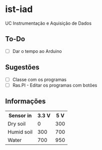 # ist-iad
UC Instrumentação e Aquisição de Dados

## To-Do
- [ ] Dar o tempo ao Arduino

## Sugestões
- [ ] Classe com os programas
- [ ] Ras.PI - Editar os programas com botões

## Informações
<table>
  <tr>
    <th>Sensor in</th>
    <th>3.3 V</th>
    <th>5 V</th>
  </tr>
  <tr>
    <td>Dry soil</td>
    <td>0</td>
    <td>300</td>
  </tr>
  <tr>
    <td>Humid soil</td>
    <td>300</td>
    <td>700</td>
  </tr>
  <tr>
    <td>Water</td>
    <td>700</td>
    <td>950</td>
  </tr>
</table>
